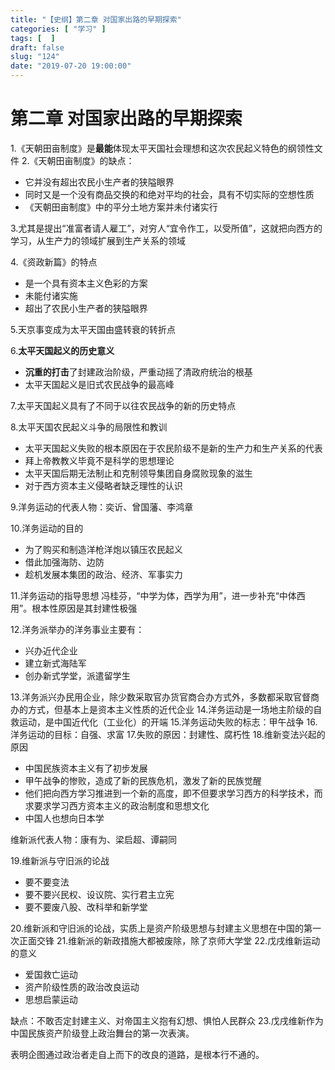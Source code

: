 ```yaml
---
title: "【史纲】第二章 对国家出路的早期探索"
categories: [ "学习" ]
tags: [  ]
draft: false
slug: "124"
date: "2019-07-20 19:00:00"
---
```


# 第二章    对国家出路的早期探索

1.《天朝田亩制度》是**最能**体现太平天国社会理想和这次农民起义特色的纲领性文件
2.《天朝田亩制度》的缺点：

-  它并没有超出农民小生产者的狭隘眼界
- 同时又是一个没有商品交换的和绝对平均的社会，具有不切实际的空想性质
- 《天朝田亩制度》中的平分土地方案并未付诸实行

3.尤其是提出“准富者请人雇工”，对穷人“宜令作工，以受所值”，这就把向西方的学习，从生产力的领域扩展到生产关系的领域

4.《资政新篇》的特点

-  是一个具有资本主义色彩的方案
- 未能付诸实施
- 超出了农民小生产者的狭隘眼界

5.天京事变成为太平天国由盛转衰的转折点

6.**太平天国起义的历史意义**

-  **沉重的打击**了封建政治阶级，严重动摇了清政府统治的根基
- 太平天国起义是旧式农民战争的最高峰

7.太平天国起义具有了不同于以往农民战争的新的历史特点

8.太平天国农民起义斗争的局限性和教训

-  太平天国起义失败的根本原因在于农民阶级不是新的生产力和生产关系的代表
- 拜上帝教教义毕竟不是科学的思想理论
- 太平天国后期无法制止和克制领导集团自身腐败现象的滋生
- 对于西方资本主义侵略者缺乏理性的认识

9.洋务运动的代表人物：奕䜣、曾国藩、李鸿章

10.洋务运动的目的

-  为了购买和制造洋枪洋炮以镇压农民起义
- 借此加强海防、边防
- 趁机发展本集团的政治、经济、军事实力

11.洋务运动的指导思想
冯桂芬，“中学为体，西学为用”，进一步补充“中体西用”。根本性原因是其封建性极强

12.洋务派举办的洋务事业主要有：

-  兴办近代企业
- 建立新式海陆军
- 创办新式学堂，派遣留学生

13.洋务派兴办民用企业，除少数采取官办货官商合办方式外，多数都采取官督商办的方式，但基本上是资本主义性质的近代企业
14.洋务运动是一场地主阶级的自救运动，是中国近代化（工业化）的开端
15.洋务运动失败的标志：甲午战争
16.洋务运动的目标：自强、求富
17.失败的原因：封建性、腐朽性
18.维新变法兴起的原因

-  中国民族资本主义有了初步发展
- 甲午战争的惨败，造成了新的民族危机，激发了新的民族觉醒
- 他们把向西方学习推进到一个新的高度，即不但要求学习西方的科学技术，而求要求学习西方资本主义的政治制度和思想文化
- 中国人也想向日本学

维新派代表人物：康有为、梁启超、谭嗣同

19.维新派与守旧派的论战

-  要不要变法
- 要不要兴民权、设议院、实行君主立宪
- 要不要废八股、改科举和新学堂

20.维新派和守旧派的论战，实质上是资产阶级思想与封建主义思想在中国的第一次正面交锋
21.维新派的新政措施大都被废除，除了京师大学堂
22.戊戌维新运动的意义

-  爱国救亡运动
- 资产阶级性质的政治改良运动
- 思想启蒙运动

缺点：不敢否定封建主义、对帝国主义抱有幻想、惧怕人民群众
23.戊戌维新作为中国民族资产阶级登上政治舞台的第一次表演。

表明企图通过政治者走自上而下的改良的道路，是根本行不通的。
